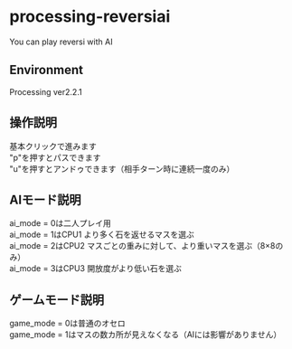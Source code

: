 # processing-reversiai
You can play reversi with AI  
## Environment
Processing ver2.2.1  
## 操作説明
基本クリックで進みます  
"p"を押すとパスできます  
"u"を押すとアンドゥできます（相手ターン時に連続一度のみ）  
## AIモード説明
ai_mode = 0は二人プレイ用  
ai_mode = 1はCPU1 より多く石を返せるマスを選ぶ  
ai_mode = 2はCPU2 マスごとの重みに対して、より重いマスを選ぶ（8×8のみ）  
ai_mode = 3はCPU3 開放度がより低い石を選ぶ  
## ゲームモード説明
game_mode = 0は普通のオセロ  
game_mode = 1はマスの数カ所が見えなくなる（AIには影響がありません）  
